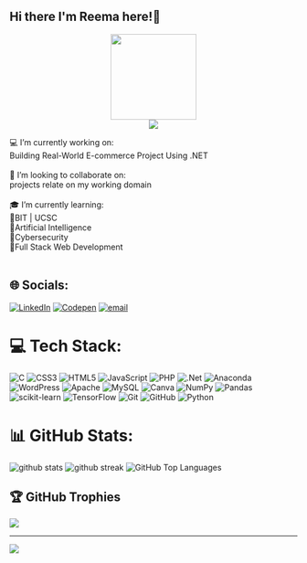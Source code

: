 ## Hi there I'm Reema here!👋
<div align="center">
  <img height="150" src="https://media4.giphy.com/media/v1.Y2lkPTc5MGI3NjExN2luM2RoYjIxOGFtandwa2NwYmh1cXZpZjN5NnRqaTRrdTU4emQ2diZlcD12MV9pbnRlcm5hbF9naWZfYnlfaWQmY3Q9cw/WPzXwGe3zvnTINvmT5/giphy.gif"  />
</div>
<div align="center">
  <img src="https://visitor-badge.laobi.icu/badge?page_id=ReemaRifaideen.ReemaRifaideen&"  />
</div>

💻 I’m currently working on:<br>Building Real-World E-commerce Project Using .NET<br><br>🎀 I’m looking to collaborate on:<br>projects relate on my working domain <br><br>🎓 I’m currently learning:<br>🔸BIT | UCSC<br>🔸Artificial Intelligence<br>🔸Cybersecurity<br>🔸Full Stack Web Development<br><br>


## 🌐 Socials:
[![LinkedIn](https://img.shields.io/badge/LinkedIn-%230077B5.svg?logo=linkedin&logoColor=white)](linkedin.com/in/reema-rifaideen-7a580b33b) [![Codepen](https://img.shields.io/badge/Codepen-000000?logo=codepen&logoColor=white)]([https://codepen.io/https://codepen.io/0824/](https://codepen.io/0824/)) [![email](https://img.shields.io/badge/Email-D14836?logo=gmail&logoColor=white)](reemarifaideen.it@gmail.com) 

# 💻 Tech Stack:
![C](https://img.shields.io/badge/c-%2300599C.svg?style=for-the-badge&logo=c&logoColor=white) ![CSS3](https://img.shields.io/badge/css3-%231572B6.svg?style=for-the-badge&logo=css3&logoColor=white) ![HTML5](https://img.shields.io/badge/html5-%23E34F26.svg?style=for-the-badge&logo=html5&logoColor=white) ![JavaScript](https://img.shields.io/badge/javascript-%23323330.svg?style=for-the-badge&logo=javascript&logoColor=%23F7DF1E) ![PHP](https://img.shields.io/badge/php-%23777BB4.svg?style=for-the-badge&logo=php&logoColor=white) ![.Net](https://img.shields.io/badge/.NET-5C2D91?style=for-the-badge&logo=.net&logoColor=white) ![Anaconda](https://img.shields.io/badge/Anaconda-%2344A833.svg?style=for-the-badge&logo=anaconda&logoColor=white) ![WordPress](https://img.shields.io/badge/WordPress-%23117AC9.svg?style=for-the-badge&logo=WordPress&logoColor=white) ![Apache](https://img.shields.io/badge/apache-%23D42029.svg?style=for-the-badge&logo=apache&logoColor=white) ![MySQL](https://img.shields.io/badge/mysql-4479A1.svg?style=for-the-badge&logo=mysql&logoColor=white) ![Canva](https://img.shields.io/badge/Canva-%2300C4CC.svg?style=for-the-badge&logo=Canva&logoColor=white) ![NumPy](https://img.shields.io/badge/numpy-%23013243.svg?style=for-the-badge&logo=numpy&logoColor=white) ![Pandas](https://img.shields.io/badge/pandas-%23150458.svg?style=for-the-badge&logo=pandas&logoColor=white) ![scikit-learn](https://img.shields.io/badge/scikit--learn-%23F7931E.svg?style=for-the-badge&logo=scikit-learn&logoColor=white) ![TensorFlow](https://img.shields.io/badge/TensorFlow-%23FF6F00.svg?style=for-the-badge&logo=TensorFlow&logoColor=white) ![Git](https://img.shields.io/badge/git-%23F05033.svg?style=for-the-badge&logo=git&logoColor=white) ![GitHub](https://img.shields.io/badge/github-%23121011.svg?style=for-the-badge&logo=github&logoColor=white) ![Python](https://img.shields.io/badge/python-3670A0?style=for-the-badge&logo=python&logoColor=ffdd54)
# 📊 GitHub Stats:
<img class="output" src="https://github-readme-stats.vercel.app/api?username=ReemaRifaideen&amp;theme=solarized-light&show_icons=true&amp;hide_border=false&amp;count_private=false" alt="github stats">
<img class="output" src="https://github-readme-streak-stats.herokuapp.com/?user=ReemaRifaideen&amp;theme=solarized-light&hide_border=false" alt="github streak">
<img class="output" src="https://github-readme-stats.vercel.app/api/top-langs/?username=ReemaRifaideen&theme=solarized-light&show_icons=true&hide_border=false&layout=compact" alt="GitHub Top Languages">

## 🏆 GitHub Trophies
![](https://github-profile-trophy.vercel.app/?username=ReemaRifaideen&theme=neon&no-frame=false&no-bg=false&margin-w=4)

---
[![](https://visitcount.itsvg.in/api?id=ReemaRifaideen&icon=6&color=10)](https://visitcount.itsvg.in)

<!-- Proudly created with GPRM ( https://gprm.itsvg.in ) -->
